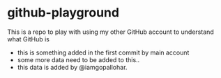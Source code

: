 # github-playground
This is a repo to play with using my other GitHub account to understand what GitHub is

- this is something added in the first commit by main account
- some more data need to be added to this..
- this data is added by @iamgopallohar.
